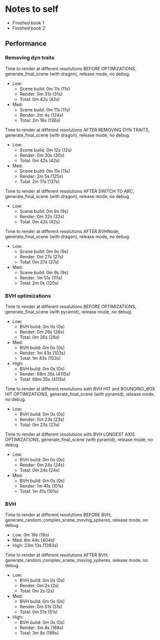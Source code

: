 # Notes to self

- Finished book 1
- Finished book 2

## Performance

### Removing dyn traits

Time to render at different resolutions BEFORE OPTIMIZATIONS,
generate_final_scene (with dragon), release mode, no debug.

- Low:
  - Scene build: 0m 11s (11s)
  - Render: 0m 31s (31s)
  - Total: 0m 42s (42s)
- Med:
  - Scene build: 0m 11s (11s)
  - Render: 2m 4s (124s)
  - Total: 2m 16s (136s)

Time to render at different resolutions AFTER REMOVING DYN TRAITS,
generate_final_scene (with dragon), release mode, no debug.

- Low:
  - Scene build: 0m 12s (12s)
  - Render: 0m 30s (30s)
  - Total: 0m 42s (42s)
- Med:
  - Scene build: 0m 11s (11s)
  - Render: 2m 5s (125s)
  - Total: 2m 17s (137s)

Time to render at different resolutions AFTER SWITCH TO ARC,
generate_final_scene (with dragon), release mode, no debug.

- Low:
  - Scene build: 0m 9s (9s)
  - Render: 0m 32s (32s)
  - Total: 0m 42s (42s)

Time to render at different resolutions AFTER BVHNode,
generate_final_scene (with dragon), release mode, no debug.

- Low:
  - Scene build: 0m 9s (9s)
  - Render: 0m 27s (27s)
  - Total: 0m 37s (37s)
- Med:
  - Scene build: 0m 9s (9s)
  - Render: 1m 51s (111s)
  - Total: 2m 0s (120s)

### BVH optimizations

Time to render at different resolutions BEFORE OPTIMIZATIONS,
generate_final_scene (with pyramid), release mode, no debug.

- Low:
  - BVH build: 0m 0s (0s)
  - Render: 0m 26s (26s)
  - Total: 0m 26s (26s)
- Med:
  - BVH build: 0m 0s (0s)
  - Render: 1m 43s (103s)
  - Total: 1m 43s (103s)
- High:
  - BVH build: 0m 0s (0s)
  - Render: 68m 35s (4115s)
  - Total: 68m 35s (4115s)

Time to render at different resolutions with BVH HIT and BOUNDING_BOX HIT OPTIMIZATIONS,
generate_final_scene (with pyramid), release mode, no debug.

- Low:
  - BVH build: 0m 0s (0s)
  - Render: 0m 23s (23s)
  - Total: 0m 23s (23s)

Time to render at different resolutions with BVH LONGEST AXIS OPTIMIZATIONS,
generate_final_scene (with pyramid), release mode, no debug.

- Low:
  - BVH build: 0m 0s (0s)
  - Render: 0m 24s (24s)
  - Total: 0m 24s (24s)
- Med:
  - BVH build: 0m 0s (0s)
  - Render: 1m 41s (101s)
  - Total: 1m 41s (101s)

### BVH

Time to render at different resolutions BEFORE BVH,
generate_random_complex_scene_moving_spheres, release mode, no debug.

- Low: 0m 19s (19s)
- Med: 6m 44s (404s)
- High: 23m 13s (1393s)

Time to render at different resolutions AFTER BVH,
generate_random_complex_scene_moving_spheres, release mode, no debug.

- Low:
  - BVH build: 0m 0s (0s)
  - Render: 0m 2s (2s)
  - Total: 0m 2s (2s)
- Med:
  - BVH build: 0m 0s (0s)
  - Render: 0m 51s (51s)
  - Total: 0m 51s (51s)
- High:
  - BVH build: 0m 0s (0s)
  - Render: 3m 8s (188s)
  - Total: 3m 8s (188s)
